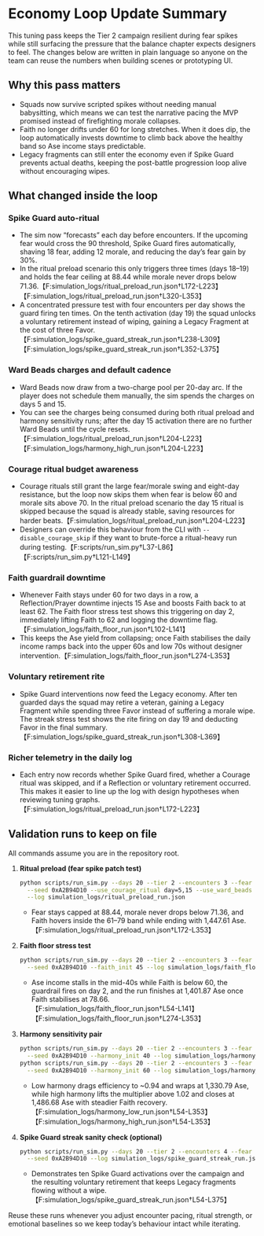 # Economy Loop Update Summary

This tuning pass keeps the Tier 2 campaign resilient during fear spikes while still surfacing the
pressure that the balance chapter expects designers to feel. The changes below are written in plain
language so anyone on the team can reuse the numbers when building scenes or prototyping UI.

## Why this pass matters

- Squads now survive scripted spikes without needing manual babysitting, which means we can test
  the narrative pacing the MVP promised instead of firefighting morale collapses.
- Faith no longer drifts under 60 for long stretches. When it does dip, the loop automatically
  invests downtime to climb back above the healthy band so Ase income stays predictable.
- Legacy fragments can still enter the economy even if Spike Guard prevents actual deaths, keeping
  the post-battle progression loop alive without encouraging wipes.

## What changed inside the loop

### Spike Guard auto-ritual
- The sim now “forecasts” each day before encounters. If the upcoming fear would cross the 90
  threshold, Spike Guard fires automatically, shaving 18 fear, adding 12 morale, and reducing the
  day’s fear gain by 30%.
- In the ritual preload scenario this only triggers three times (days 18–19) and holds the fear
  ceiling at 88.44 while morale never drops below 71.36.【F:simulation_logs/ritual_preload_run.json†L172-L223】【F:simulation_logs/ritual_preload_run.json†L320-L353】
- A concentrated pressure test with four encounters per day shows the guard firing ten times. On
  the tenth activation (day 19) the squad unlocks a voluntary retirement instead of wiping, gaining
  a Legacy Fragment at the cost of three Favor.【F:simulation_logs/spike_guard_streak_run.json†L238-L309】【F:simulation_logs/spike_guard_streak_run.json†L352-L375】

### Ward Beads charges and default cadence
- Ward Beads now draw from a two-charge pool per 20-day arc. If the player does not schedule them
  manually, the sim spends the charges on days 5 and 15.
- You can see the charges being consumed during both ritual preload and harmony sensitivity runs;
  after the day 15 activation there are no further Ward Beads until the cycle resets.【F:simulation_logs/ritual_preload_run.json†L204-L223】【F:simulation_logs/harmony_high_run.json†L204-L223】

### Courage ritual budget awareness
- Courage rituals still grant the large fear/morale swing and eight-day resistance, but the loop now
  skips them when fear is below 60 and morale sits above 70. In the ritual preload scenario the day
  15 ritual is skipped because the squad is already stable, saving resources for harder beats.【F:simulation_logs/ritual_preload_run.json†L204-L223】
- Designers can override this behaviour from the CLI with `--disable_courage_skip` if they want to
  brute-force a ritual-heavy run during testing.【F:scripts/run_sim.py†L37-L86】【F:scripts/run_sim.py†L121-L149】

### Faith guardrail downtime
- Whenever Faith stays under 60 for two days in a row, a Reflection/Prayer downtime injects 15 Ase
  and boosts Faith back to at least 62. The Faith floor stress test shows this triggering on day 2,
  immediately lifting Faith to 62 and logging the downtime flag.【F:simulation_logs/faith_floor_run.json†L102-L141】
- This keeps the Ase yield from collapsing; once Faith stabilises the daily income ramps back into
  the upper 60s and low 70s without designer intervention.【F:simulation_logs/faith_floor_run.json†L274-L353】

### Voluntary retirement rite
- Spike Guard interventions now feed the Legacy economy. After ten guarded days the squad may
  retire a veteran, gaining a Legacy Fragment while spending three Favor instead of suffering a
  morale wipe. The streak stress test shows the rite firing on day 19 and deducting Favor in the
  final summary.【F:simulation_logs/spike_guard_streak_run.json†L308-L369】

### Richer telemetry in the daily log
- Each entry now records whether Spike Guard fired, whether a Courage ritual was skipped, and if a
  Reflection or voluntary retirement occurred. This makes it easier to line up the log with design
  hypotheses when reviewing tuning graphs.【F:simulation_logs/ritual_preload_run.json†L172-L223】

## Validation runs to keep on file
All commands assume you are in the repository root.

1. **Ritual preload (fear spike patch test)**
   ```bash
   python scripts/run_sim.py --days 20 --tier 2 --encounters 3 --fear 6 \
     --seed 0xA2B94D10 --use_courage_ritual day=5,15 --use_ward_beads day=5,15 \
     --log simulation_logs/ritual_preload_run.json
   ```
   - Fear stays capped at 88.44, morale never drops below 71.36, and Faith hovers inside the
     61–79 band while ending with 1,447.61 Ase.【F:simulation_logs/ritual_preload_run.json†L172-L353】

2. **Faith floor stress test**
   ```bash
   python scripts/run_sim.py --days 20 --tier 2 --encounters 3 --fear 6 \
     --seed 0xA2B94D10 --faith_init 45 --log simulation_logs/faith_floor_run.json
   ```
   - Ase income stalls in the mid-40s while Faith is below 60, the guardrail fires on day 2, and the
     run finishes at 1,401.87 Ase once Faith stabilises at 78.66.【F:simulation_logs/faith_floor_run.json†L54-L141】【F:simulation_logs/faith_floor_run.json†L274-L353】

3. **Harmony sensitivity pair**
   ```bash
   python scripts/run_sim.py --days 20 --tier 2 --encounters 3 --fear 6 \
     --seed 0xA2B94D10 --harmony_init 40 --log simulation_logs/harmony_low_run.json
   python scripts/run_sim.py --days 20 --tier 2 --encounters 3 --fear 6 \
     --seed 0xA2B94D10 --harmony_init 60 --log simulation_logs/harmony_high_run.json
   ```
   - Low harmony drags efficiency to ~0.94 and wraps at 1,330.79 Ase, while high harmony lifts the
     multiplier above 1.02 and closes at 1,486.68 Ase with steadier Faith recovery.【F:simulation_logs/harmony_low_run.json†L54-L353】【F:simulation_logs/harmony_high_run.json†L54-L353】

4. **Spike Guard streak sanity check (optional)**
   ```bash
   python scripts/run_sim.py --days 20 --tier 2 --encounters 4 --fear 10 \
     --seed 0xA2B94D10 --log simulation_logs/spike_guard_streak_run.json
   ```
   - Demonstrates ten Spike Guard activations over the campaign and the resulting voluntary
     retirement that keeps Legacy fragments flowing without a wipe.【F:simulation_logs/spike_guard_streak_run.json†L54-L375】

Reuse these runs whenever you adjust encounter pacing, ritual strength, or emotional baselines so
we keep today’s behaviour intact while iterating.

